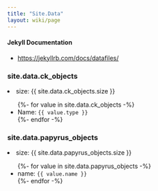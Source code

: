 ```yaml
---
title: "Site.Data"
layout: wiki/page
---
```


#### Jekyll Documentation
- <https://jekyllrb.com/docs/datafiles/>


<h3>site.data.ck_objects</h3>
<li>size: {{ site.data.ck_objects.size }}</li>
<ul>
{%- for value in site.data.ck_objects -%}
  <li>Name: <code>{{ value.type }}</code></li>
{%- endfor -%}
</ul>

<h3>site.data.papyrus_objects</h3>
<li>size: {{ site.data.papyrus_objects.size }}</li>
<ul>
{%- for value in site.data.papyrus_objects -%}
  <li>name: <code>{{ value.name }}</code></li>
{%- endfor -%}
</ul>
